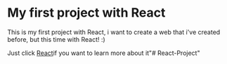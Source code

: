 # My first project with React

This is my first project with React, i want to create a web that i've created before, but this time with React! :)

Just click [React](https://react.dev/learn)if you want to learn more about it"# React-Project" 
